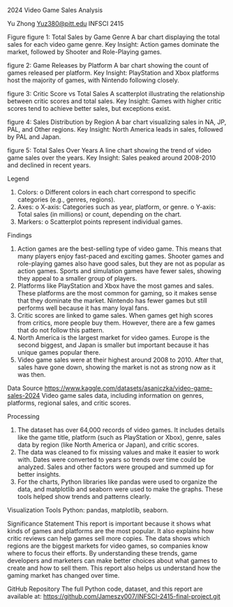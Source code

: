 2024 Video Game Sales Analysis

Yu Zhong
Yuz380@pitt.edu
INFSCI 2415

Figure
figure 1: Total Sales by Game Genre
A bar chart displaying the total sales for each video game genre.
Key Insight: Action games dominate the market, followed by Shooter and Role-Playing games.
 
figure 2: Game Releases by Platform
A bar chart showing the count of games released per platform.
Key Insight: PlayStation and Xbox platforms host the majority of games, with Nintendo following closely.
 
figure 3: Critic Score vs Total Sales
A scatterplot illustrating the relationship between critic scores and total sales.
Key Insight: Games with higher critic scores tend to achieve better sales, but exceptions exist.
 
figure 4: Sales Distribution by Region
A bar chart visualizing sales in NA, JP, PAL, and Other regions.
Key Insight: North America leads in sales, followed by PAL and Japan.
 
figure 5: Total Sales Over Years
A line chart showing the trend of video game sales over the years.
Key Insight: Sales peaked around 2008-2010 and declined in recent years.
 
Legend
1.	Colors:
o	Different colors in each chart correspond to specific categories (e.g., genres, regions).
2.	Axes:
o	X-axis: Categories such as year, platform, or genre.
o	Y-axis: Total sales (in millions) or count, depending on the chart.
3.	Markers:
o	Scatterplot points represent individual games.

Findings
1.	Action games are the best-selling type of video game. This means that many players enjoy fast-paced and exciting games. Shooter games and role-playing games also have good sales, but they are not as popular as action games. Sports and simulation games have fewer sales, showing they appeal to a smaller group of players.
2.	Platforms like PlayStation and Xbox have the most games and sales. These platforms are the most common for gaming, so it makes sense that they dominate the market. Nintendo has fewer games but still performs well because it has many loyal fans.
3.	Critic scores are linked to game sales. When games get high scores from critics, more people buy them. However, there are a few games that do not follow this pattern.
4.	North America is the largest market for video games. Europe is the second biggest, and Japan is smaller but important because it has unique games popular there.
5.	Video game sales were at their highest around 2008 to 2010. After that, sales have gone down, showing the market is not as strong now as it was then.

Data Source
https://www.kaggle.com/datasets/asaniczka/video-game-sales-2024 
Video game sales data, including information on genres, platforms, regional sales, and critic scores.

Processing
1.	The dataset has over 64,000 records of video games. It includes details like the game title, platform (such as PlayStation or Xbox), genre, sales data by region (like North America or Japan), and critic scores.
2.	The data was cleaned to fix missing values and make it easier to work with. Dates were converted to years so trends over time could be analyzed. Sales and other factors were grouped and summed up for better insights.
3.	For the charts, Python libraries like pandas were used to organize the data, and matplotlib and seaborn were used to make the graphs. These tools helped show trends and patterns clearly.

Visualization Tools
Python: pandas, matplotlib, seaborn.

Significance Statement
This report is important because it shows what kinds of games and platforms are the most popular. It also explains how critic reviews can help games sell more copies. The data shows which regions are the biggest markets for video games, so companies know where to focus their efforts. By understanding these trends, game developers and marketers can make better choices about what games to create and how to sell them. This report also helps us understand how the gaming market has changed over time.

GitHub Repository 
The full Python code, dataset, and this report are available at: https://github.com/Jameszy007/INFSCI-2415-final-project.git 
